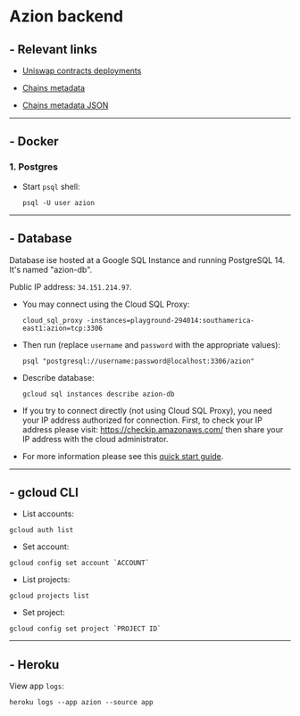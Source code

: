 # Azion backend

## - Relevant links

-   [Uniswap contracts deployments](https://docs.uniswap.org/contracts/v3/reference/deployments)

-   [Chains metadata](https://chainlist.org)

-   [Chains metadata JSON](https://chainid.network/chains.json)

---

## - Docker

### 1. Postgres

-   Start `psql` shell:

    ```
    psql -U user azion
    ```

---

## - Database

Database ise hosted at a Google SQL Instance and running PostgreSQL 14. It's named "azion-db".

Public IP address: `34.151.214.97`.

-   You may connect using the Cloud SQL Proxy:

    ```
    cloud_sql_proxy -instances=playground-294014:southamerica-east1:azion=tcp:3306
    ```

-   Then run (replace `username` and `password` with the appropriate values):

    ```
    psql "postgresql://username:password@localhost:3306/azion"
    ```

-   Describe database:

    ```
    gcloud sql instances describe azion-db
    ```

-   If you try to connect directly (not using Cloud SQL Proxy), you need your IP address authorized for connection. First, to check your IP address please visit: https://checkip.amazonaws.com/ then share your IP address with the cloud administrator.

-   For more information please see this [quick start guide](https://cloud.google.com/sql/docs/mysql/connect-instance-auth-proxy).

---

## - gcloud CLI

-   List accounts:

```
gcloud auth list
```

-   Set account:

```
gcloud config set account `ACCOUNT`
```

-   List projects:

```
gcloud projects list
```

-   Set project:

```
gcloud config set project `PROJECT ID`
```

---

## - Heroku

View app `logs`:

```
heroku logs --app azion --source app
```
